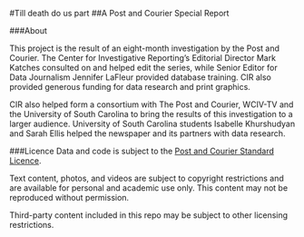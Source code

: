 #Till death do us part
##A Post and Courier Special Report

###About

This project is the result of an eight-month investigation by the Post and Courier. The Center for Investigative Reporting’s Editorial Director Mark Katches consulted on and helped edit the series, while Senior Editor for Data Journalism Jennifer LaFleur provided database training. CIR also provided generous funding for data research and print graphics.

CIR also helped form a consortium with The Post and Courier, WCIV-TV and the University of South Carolina to bring the results of this investigation to a larger audience. University of South Carolina students Isabelle Khurshudyan and Sarah Ellis helped the newspaper and its partners with data research.

###Licence
Data and code is subject to the [Post and Courier Standard Licence](https://github.com/postandcourier/PC-Standard-License).

Text content, photos, and videos are subject to copyright restrictions and are available for personal and academic use only. This content may not be reproduced without permission.

Third-party content included in this repo may be subject to other licensing restrictions.